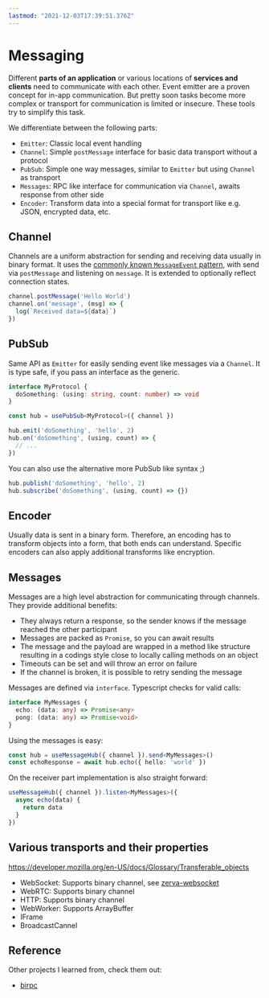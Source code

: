 ```yaml
---
lastmod: "2021-12-03T17:39:51.376Z"
---
```


# Messaging

Different **parts of an application** or various locations of **services and clients** need to communicate with each other. Event emitter are a proven concept for in-app communication. But pretty soon tasks become more complex or transport for communication is limited or insecure. These tools try to simplify this task.

We differentiate between the following parts:

- `Emitter`: Classic local event handling
- `Channel`: Simple `postMessage` interface for basic data transport without a protocol
- `PubSub`: Simple one way messages, similar to `Emitter` but using `Channel` as transport
- `Messages`: RPC like interface for communication via `Channel`, awaits response from other side
- `Encoder`: Transform data into a special format for transport like e.g. JSON, encrypted data, etc.

## Channel

Channels are a uniform abstraction for sending and receiving data usually in binary format. It uses the [commonly known `MessageEvent` pattern](https://developer.mozilla.org/en-US/docs/Web/API/MessageEvent), with send via `postMessage` and listening on `message`. It is extended to optionally reflect connection states.

```ts
channel.postMessage('Hello World')
channel.on('message', (msg) => {
  log(`Received data=${data}`)
})
```

## PubSub

Same API as `Emitter` for easily sending event like messages via a `Channel`. It is type safe, if you pass an interface as the generic.

```ts
interface MyProtocol {
  doSomething: (using: string, count: number) => void
}

const hub = usePubSub<MyProtocol>({ channel })

hub.emit('doSomething', 'hello', 2)
hub.on('doSomething', (using, count) => {
  // ...
})
```

You can also use the alternative more PubSub like syntax ;)

```ts
hub.publish('doSomething', 'hello', 2)
hub.subscribe('doSomething', (using, count) => {})
```

## Encoder

Usually data is sent in a binary form. Therefore, an encoding has to transform objects into a form, that both ends can understand. Specific encoders can also apply additional transforms like encryption.

## Messages

Messages are a high level abstraction for communicating through channels. They provide additional benefits:

- They always return a response, so the sender knows if the message reached the other participant
- Messages are packed as `Promise`, so you can await results
- The message and the payload are wrapped in a method like structure resulting in a codings style close to locally calling methods on an object
- Timeouts can be set and will throw an error on failure
- If the channel is broken, it is possible to retry sending the message

Messages are defined via `interface`. Typescript checks for valid calls:

```ts
interface MyMessages {
  echo: (data: any) => Promise<any>
  pong: (data: any) => Promise<void>
}
```

Using the messages is easy:

```ts
const hub = useMessageHub({ channel }).send<MyMessages>()
const echoResponse = await hub.echo({ hello: 'world' })
```

On the receiver part implementation is also straight forward:

```ts
useMessageHub({ channel }).listen<MyMessages>({
  async echo(data) {
    return data
  }
})
```

## Various transports and their properties

<https://developer.mozilla.org/en-US/docs/Glossary/Transferable_objects>

- WebSocket: Supports binary channel, see [zerva-websocket](https://github.com/holtwick/zerva-websocket)
- WebRTC: Supports binary channel
- HTTP: Supports binary channel
- WebWorker: Supports ArrayBuffer
- IFrame
- BroadcastCannel

## Reference

Other projects I learned from, check them out:

- [birpc](https://github.com/antfu/birpc)
